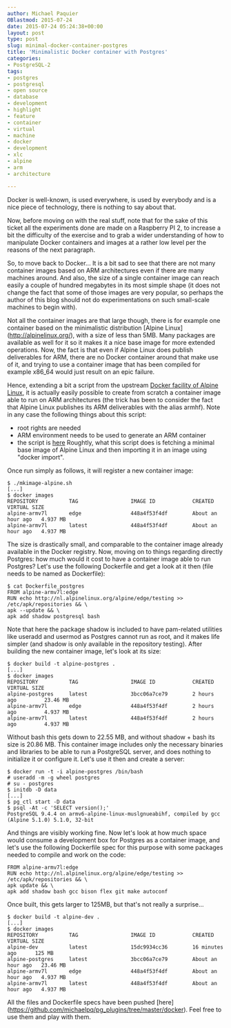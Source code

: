 ```yaml
---
author: Michael Paquier
OBlastmod: 2015-07-24
date: 2015-07-24 05:24:38+00:00
layout: post
type: post
slug: minimal-docker-container-postgres
title: 'Minimalistic Docker container with Postgres'
categories:
- PostgreSQL-2
tags:
- postgres
- postgresql
- open source
- database
- development
- highlight
- feature
- container
- virtual
- machine
- docker
- development
- xlc
- alpine
- arm
- architecture

---
```


Docker is well-known, is used everywhere, is used by everybody and is a
nice piece of technology, there is nothing to say about that.

Now, before moving on with the real stuff, note that for the sake of
this ticket all the experiments done are made on a Raspberry PI 2, to
increase a bit the difficulty of the exercise and to grab a wider
understanding of how to manipulate Docker containers and images at a rather
low level per the reasons of the next paragraph.

So, to move back to Docker... It is a bit sad to see that there are not many
container images based on ARM architectures even if there are many machines
around. And also, the size of a single container image can reach easily a
couple of hundred megabytes in its most simple shape (it does not change
the fact that some of those images are very popular, so perhaps the author
of this blog should not do experimentations on such small-scale machines
to begin with).

Not all the container images are that large though, there is for example
one container based on the minimalistic distribution [Alpine Linux]
(http://alpinelinux.org/), with a size of less than 5MB. Many packages
are available as well for it so it makes it a nice base image for more
extended operations. Now, the fact is that even if Alpine Linux does publish
deliverables for ARM, there are no Docker container around that make
use of it, and trying to use a container image that has been compiled for
example x86_64 would just result on an epic failure.

Hence, extending a bit a script from the upstream
[Docker facility of Alpine Linux](https://github.com/gliderlabs/docker-alpine),
it is actually easily possible to create from scratch a container image
able to run on ARM architectures (the trick has been to consider the fact
that Alpine Linux publishes its ARM deliverables with the alias armhf).
Note in any case the following things about this script:
- root rights are needed
- ARM environment needs to be used to generate an ARM container
- the script is [here](https://raw.githubusercontent.com/michaelpq/pg_plugins/master/docker/mkimage-alpine.sh)
Roughtly, what this script does is fetching a minimal base image of
Alpine Linux and then importing it in an image using "docker import".

Once run simply as follows, it will register a new container image:

    $ ./mkimage-alpine.sh
    [...]
    $ docker images
    REPOSITORY          TAG                 IMAGE ID            CREATED             VIRTUAL SIZE
    alpine-armv7l       edge                448a4f53f4df        About an hour ago   4.937 MB
    alpine-armv7l       latest              448a4f53f4df        About an hour ago   4.937 MB

The size is drastically small, and comparable to the container image
already available in the Docker registry. Now, moving on to things regarding
directly Postgres: how much would it cost to have a container image able
to run Postgres?  Let's use the following Dockerfile and get a look at it
then (file needs to be named as Dockerfile):

    $ cat Dockerfile_postgres
    FROM alpine-armv7l:edge
    RUN echo http://nl.alpinelinux.org/alpine/edge/testing >> /etc/apk/repositories && \
    apk --update && \
    apk add shadow postgresql bash

Note that here the package shadow is included to have pam-related utilities
like useradd and usermod as Postgres cannot run as root, and it makes life
simpler (and shadow is only available in the repository testing). After
building the new container image, let's look at its size:

    $ docker build -t alpine-postgres .
    [...]
    $ docker images
    REPOSITORY          TAG                 IMAGE ID            CREATED             VIRTUAL SIZE
    alpine-postgres     latest              3bcc06a7ce79        2 hours ago         23.46 MB
    alpine-armv7l       edge                448a4f53f4df        2 hours ago         4.937 MB
    alpine-armv7l       latest              448a4f53f4df        2 hours ago         4.937 MB

Without bash this gets down to 22.55 MB, and without shadow + bash its
size is 20.86 MB. This container image includes only the necessary binaries
and libraries to be able to run a PostgreSQL server, and does nothing to
initialize it or configure it. Let's use it then and create a server:

    $ docker run -t -i alpine-postgres /bin/bash
    # useradd -m -g wheel postgres
    # su - postgres
    $ initdb -D data
    [...]
    $ pg_ctl start -D data
    $ psql -At -c 'SELECT version();'
    PostgreSQL 9.4.4 on armv6-alpine-linux-muslgnueabihf, compiled by gcc (Alpine 5.1.0) 5.1.0, 32-bit

And things are visibly working fine. Now let's look at how much space would
consume a development box for Postgres as a container image, and let's use
the following Dockerfile spec for this purpose with some packages needed to
compile and work on the code:

    FROM alpine-armv7l:edge
    RUN echo http://nl.alpinelinux.org/alpine/edge/testing >> /etc/apk/repositories && \
    apk update && \
    apk add shadow bash gcc bison flex git make autoconf

Once built, this gets larger to 125MB, but that's not really a surprise...

    $ docker build -t alpine-dev .
    [...]
    $ docker images
    REPOSITORY          TAG                 IMAGE ID            CREATED             VIRTUAL SIZE
    alpine-dev          latest              15dc9934cc36        16 minutes ago      125 MB
    alpine-postgres     latest              3bcc06a7ce79        About an hour ago   23.46 MB
    alpine-armv7l       edge                448a4f53f4df        About an hour ago   4.937 MB
    alpine-armv7l       latest              448a4f53f4df        About an hour ago   4.937 MB

All the files and Dockerfile specs have been pushed [here]
(https://github.com/michaelpq/pg_plugins/tree/master/docker). Feel free
to use them and play with them.
